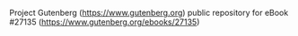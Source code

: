 Project Gutenberg (https://www.gutenberg.org) public repository for eBook #27135 (https://www.gutenberg.org/ebooks/27135)

